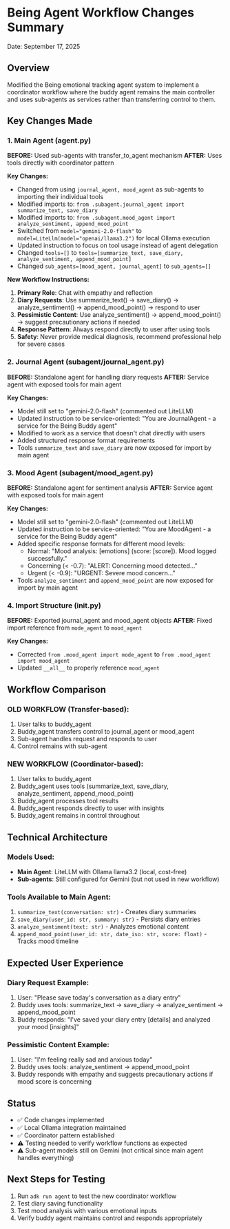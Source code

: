 # Being Agent Workflow Changes Summary
Date: September 17, 2025

## Overview
Modified the Being emotional tracking agent system to implement a coordinator workflow where the buddy agent remains the main controller and uses sub-agents as services rather than transferring control to them.

## Key Changes Made

### 1. Main Agent (agent.py)
**BEFORE:** Used sub-agents with transfer_to_agent mechanism
**AFTER:** Uses tools directly with coordinator pattern

**Key Changes:**
- Changed from using `journal_agent, mood_agent` as sub-agents to importing their individual tools
- Modified imports to: `from .subagent.journal_agent import summarize_text, save_diary`
- Modified imports to: `from .subagent.mood_agent import analyze_sentiment, append_mood_point`
- Switched from `model="gemini-2.0-flash"` to `model=LiteLlm(model="openai/llama3.2")` for local Ollama execution
- Updated instruction to focus on tool usage instead of agent delegation
- Changed `tools=[]` to `tools=[summarize_text, save_diary, analyze_sentiment, append_mood_point]`
- Changed `sub_agents=[mood_agent, journal_agent]` to `sub_agents=[]`

**New Workflow Instructions:**
1. **Primary Role**: Chat with empathy and reflection
2. **Diary Requests**: Use summarize_text() → save_diary() → analyze_sentiment() → append_mood_point() → respond to user
3. **Pessimistic Content**: Use analyze_sentiment() → append_mood_point() → suggest precautionary actions if needed
4. **Response Pattern**: Always respond directly to user after using tools
5. **Safety**: Never provide medical diagnosis, recommend professional help for severe cases

### 2. Journal Agent (subagent/journal_agent.py)
**BEFORE:** Standalone agent for handling diary requests
**AFTER:** Service agent with exposed tools for main agent

**Key Changes:**
- Model still set to "gemini-2.0-flash" (commented out LiteLLM)
- Updated instruction to be service-oriented: "You are JournalAgent - a service for the Being Buddy agent"
- Modified to work as a service that doesn't chat directly with users
- Added structured response format requirements
- Tools `summarize_text` and `save_diary` are now exposed for import by main agent

### 3. Mood Agent (subagent/mood_agent.py)
**BEFORE:** Standalone agent for sentiment analysis
**AFTER:** Service agent with exposed tools for main agent

**Key Changes:**
- Model still set to "gemini-2.0-flash" (commented out LiteLLM)
- Updated instruction to be service-oriented: "You are MoodAgent - a service for the Being Buddy agent"
- Added specific response formats for different mood levels:
  - Normal: "Mood analysis: [emotions] (score: [score]). Mood logged successfully."
  - Concerning (< -0.7): "ALERT: Concerning mood detected..."
  - Urgent (< -0.9): "URGENT: Severe mood concern..."
- Tools `analyze_sentiment` and `append_mood_point` are now exposed for import by main agent

### 4. Import Structure (__init__.py)
**BEFORE:** Exported journal_agent and mood_agent objects
**AFTER:** Fixed import reference from `mode_agent` to `mood_agent`

**Key Changes:**
- Corrected `from .mood_agent import mode_agent` to `from .mood_agent import mood_agent`
- Updated `__all__` to properly reference `mood_agent`

## Workflow Comparison

### OLD WORKFLOW (Transfer-based):
1. User talks to buddy_agent
2. Buddy_agent transfers control to journal_agent or mood_agent
3. Sub-agent handles request and responds to user
4. Control remains with sub-agent

### NEW WORKFLOW (Coordinator-based):
1. User talks to buddy_agent
2. Buddy_agent uses tools (summarize_text, save_diary, analyze_sentiment, append_mood_point)
3. Buddy_agent processes tool results
4. Buddy_agent responds directly to user with insights
5. Buddy_agent remains in control throughout

## Technical Architecture

### Models Used:
- **Main Agent**: LiteLLM with Ollama llama3.2 (local, cost-free)
- **Sub-agents**: Still configured for Gemini (but not used in new workflow)

### Tools Available to Main Agent:
1. `summarize_text(conversation: str)` - Creates diary summaries
2. `save_diary(user_id: str, summary: str)` - Persists diary entries
3. `analyze_sentiment(text: str)` - Analyzes emotional content
4. `append_mood_point(user_id: str, date_iso: str, score: float)` - Tracks mood timeline

## Expected User Experience

### Diary Request Example:
1. User: "Please save today's conversation as a diary entry"
2. Buddy uses tools: summarize_text → save_diary → analyze_sentiment → append_mood_point
3. Buddy responds: "I've saved your diary entry [details] and analyzed your mood [insights]"

### Pessimistic Content Example:
1. User: "I'm feeling really sad and anxious today"
2. Buddy uses tools: analyze_sentiment → append_mood_point
3. Buddy responds with empathy and suggests precautionary actions if mood score is concerning

## Status
- ✅ Code changes implemented
- ✅ Local Ollama integration maintained
- ✅ Coordinator pattern established
- ⚠️ Testing needed to verify workflow functions as expected
- ⚠️ Sub-agent models still on Gemini (not critical since main agent handles everything)

## Next Steps for Testing
1. Run `adk run agent` to test the new coordinator workflow
2. Test diary saving functionality
3. Test mood analysis with various emotional inputs
4. Verify buddy agent maintains control and responds appropriately